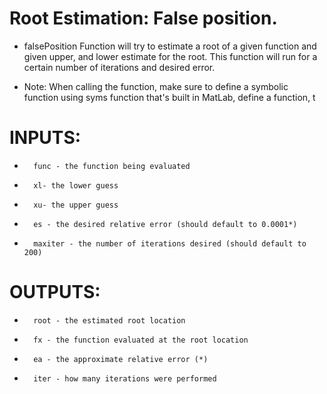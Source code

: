 # Root Estimation: False position.

* falsePosition Function will try to estimate a root of a given function and given upper, and lower estimate for the root. This function will run for a certain number of iterations and desired error.

* Note: When calling the function, make sure to define a symbolic function using syms function that's built in MatLab, define a function, t

# INPUTS:

*       func - the function being evaluated
*       xl- the lower guess
*       xu- the upper guess
*       es - the desired relative error (should default to 0.0001*)
*       maxiter - the number of iterations desired (should default to 200)

# OUTPUTS:

*       root - the estimated root location
*       fx - the function evaluated at the root location
*       ea - the approximate relative error (*)
*       iter - how many iterations were performed